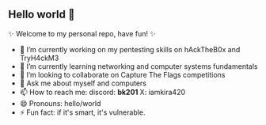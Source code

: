 ## Hello world 👋

✨ Welcome to my personal repo, have fun! ✨

<!--
**iamkira420/iamkira420** is a ✨ _special_ ✨ repository because its `README.md` (this file) appears on your GitHub profile.

Here are some ideas to get you started: - 🤔 I’m looking for help with 

-->

- 🔭 I’m currently working on my pentesting skills on hAckTheB0x and TryH4ckM3
- 🌱 I’m currently learning networking and computer systems fundamentals
- 👯 I’m looking to collaborate on Capture The Flags competitions
- 💬 Ask me about myself and computers
- 📫 How to reach me: discord: __bk201__  X: iamkira420
- 😄 Pronouns: hello/world
- ⚡ Fun fact: if it's smart, it's vulnerable. 
